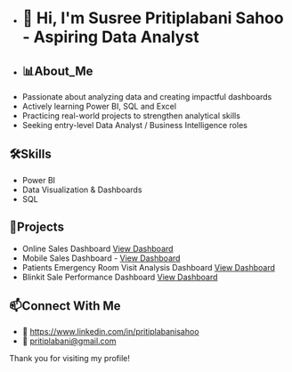 -  # 👋 Hi, I'm Susree Pritiplabani Sahoo - Aspiring Data Analyst 
- ##  📊About_Me
- Passionate about analyzing data and creating impactful dashboards
- Actively learning Power BI, SQL and Excel
- Practicing real-world projects to strengthen analytical skills
- Seeking entry-level Data Analyst / Business Intelligence roles

## 🛠Skills
- Power BI
- Data Visualization & Dashboards
- SQL

## 🚀Projects
- Online Sales Dashboard <a href="https://github.com/priti7540/Online-Sales-Dashboard/blob/main/Onln%20sale%20dashboard.png">View Dashboard</a>
- Mobile Sales Dashboard - <a href="https://github.com/priti7540/Mobile-Sales-Dashboard/blob/main/Mob%20sales%20dashboard.png">View Dashboard</a>
- Patients Emergency Room Visit Analysis Dashboard <a href="https://github.com/priti7540/Patients-Emergency-Room-Visit-Analysis-Dashboard/blob/main/Hospital%20Dashboard.png">View Dashboard</a>
- Blinkit Sale Performance Dashboard <a href="https://github.com/priti7540/Blinkit-Sale-Performance-Dashboard/blob/main/Blinkit%20Dashboard.png">View Dashboard</a>

##  📫Connect With Me
- 🔗 https://www.linkedin.com/in/pritiplabanisahoo
- 📧 pritiplabani@gmail.com

Thank you for visiting my profile!




<!---
priti7540/priti7540 is a ✨ special ✨ repository because its `README.md` (this file) appears on your GitHub profile.
You can click the Preview link to take a look at your changes.
--->

